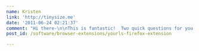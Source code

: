 ```yaml
---
name: Kristen
link: 'http://tinysize.me'
date: '2011-06-24 02:21:37'
comment: "Hi there-\n\nThis is fantastic!  Two quick questions for you.  :)\n\n1. Am I understanding it correctly that the customization comes after the toolbar is installed?  \n\n2. If so...  As I understand it, this would be no bueno for public installations.  Is there a way to adapt this in such a way that we could, say, offer the extension to download from our website for other people to use?\n\nThanks and best wishes,\nKristen\n\nThat's a very cruel authorization method you got going there, btw..."
post_id: /software/browser-extensions/yourls-firefox-extension

---
```



